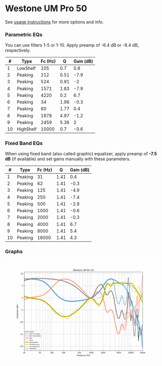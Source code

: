 # Westone UM Pro 50
See [usage instructions](https://github.com/jaakkopasanen/AutoEq#usage) for more options and info.

### Parametric EQs
You can use filters 1-5 or 1-10. Apply preamp of -6.4 dB or -6.4 dB, respectively.

|   # | Type      |   Fc (Hz) |    Q |   Gain (dB) |
|-----|-----------|-----------|------|-------------|
|   1 | LowShelf  |       105 | 0.7  |         0.8 |
|   2 | Peaking   |       212 | 0.51 |        -7.9 |
|   3 | Peaking   |       524 | 0.91 |        -2   |
|   4 | Peaking   |      1571 | 1.83 |        -7.9 |
|   5 | Peaking   |      4220 | 0.2  |         6.7 |
|   6 | Peaking   |        34 | 1.98 |        -0.3 |
|   7 | Peaking   |        60 | 1.77 |         0.4 |
|   8 | Peaking   |      1978 | 4.97 |        -1.2 |
|   9 | Peaking   |      2459 | 5.36 |         2   |
|  10 | HighShelf |     10000 | 0.7  |        -0.6 |

### Fixed Band EQs
When using fixed band (also called graphic) equalizer, apply preamp of **-7.5 dB** (if available) and set gains manually with these parameters.

|   # | Type    |   Fc (Hz) |    Q |   Gain (dB) |
|-----|---------|-----------|------|-------------|
|   1 | Peaking |        31 | 1.41 |         0.4 |
|   2 | Peaking |        62 | 1.41 |        -0.3 |
|   3 | Peaking |       125 | 1.41 |        -4.9 |
|   4 | Peaking |       250 | 1.41 |        -7.4 |
|   5 | Peaking |       500 | 1.41 |        -2.9 |
|   6 | Peaking |      1000 | 1.41 |        -0.6 |
|   7 | Peaking |      2000 | 1.41 |        -0.3 |
|   8 | Peaking |      4000 | 1.41 |         6.7 |
|   9 | Peaking |      8000 | 1.41 |         5.4 |
|  10 | Peaking |     16000 | 1.41 |         4.3 |

### Graphs
![](./Westone%20UM%20Pro%2050.png)
